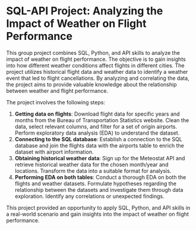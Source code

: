 # SQL-API Project: Analyzing the Impact of Weather on Flight Performance

This group project combines SQL, Python, and API skills to analyze the impact of weather on flight performance. The objective is to gain insights into how different weather conditions affect flights in different cities. The project utilizes historical flight data and weather data to identify a weather event that led to flight cancellations. By analyzing and correlating the data, the project aims to provide valuable knowledge about the relationship between weather and flight performance.

The project involves the following steps:

1. **Getting data on flights**: Download flight data for specific years and months from the Bureau of Transportation Statistics website. Clean the data, select relevant columns, and filter for a set of origin airports. Perform exploratory data analysis (EDA) to understand the dataset.
2. **Connecting to the SQL database**: Establish a connection to the SQL database and join the flights data with the airports table to enrich the dataset with airport information.
3. **Obtaining historical weather data**: Sign up for the Meteostat API and retrieve historical weather data for the chosen month/year and locations. Transform the data into a suitable format for analysis.
4. **Performing EDA on both tables**: Conduct a thorough EDA on both the flights and weather datasets. Formulate hypotheses regarding the relationship between the datasets and investigate them through data exploration. Identify any correlations or unexpected findings.

This project provided an opportunity to apply SQL, Python, and API skills in a real-world scenario and gain insights into the impact of weather on flight performance.
